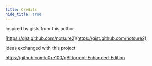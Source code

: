 ```yaml
---
title: Credits
hide_title: true
---
```


Inspired by gists from this author

[https://gist.github.com/notsure2](https://gist.github.com/notsure2)

Ideas exchanged with this project

https://github.com/c0re100/qBittorrent-Enhanced-Edition
